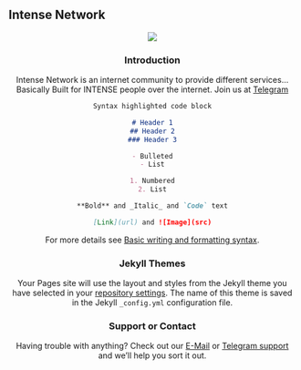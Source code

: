## Intense Network
<center><IMG SRC="Intensenetworkgif.gif"><center>


### Introduction

Intense Network is an internet community to provide different services...
Basically Built for INTENSE people over the internet.
Join us at [Telegram](https://t.me/IntenseNetwork)

```markdown
Syntax highlighted code block

# Header 1
## Header 2
### Header 3

- Bulleted
- List

1. Numbered
2. List

**Bold** and _Italic_ and `Code` text

[Link](url) and ![Image](src)
```

For more details see [Basic writing and formatting syntax](https://docs.github.com/en/github/writing-on-github/getting-started-with-writing-and-formatting-on-github/basic-writing-and-formatting-syntax).

### Jekyll Themes

Your Pages site will use the layout and styles from the Jekyll theme you have selected in your [repository settings](https://github.com/Intense-Network/IntenseNetwork/settings/pages). The name of this theme is saved in the Jekyll `_config.yml` configuration file.

### Support or Contact

Having trouble with anything? Check out our [E-Mail](intense.submissions@gmail.com) or [Telegram support](https://t.me/Intense_chat) and we’ll help you sort it out.
